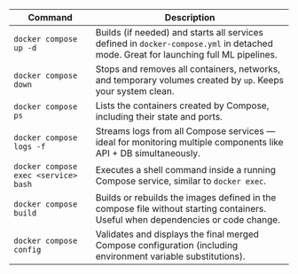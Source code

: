 | Command | Description |
|----------|--------------|
| `docker compose up -d` | Builds (if needed) and starts all services defined in `docker-compose.yml` in detached mode. Great for launching full ML pipelines. |
| `docker compose down` | Stops and removes all containers, networks, and temporary volumes created by `up`. Keeps your system clean. |
| `docker compose ps` | Lists the containers created by Compose, including their state and ports. |
| `docker compose logs -f` | Streams logs from all Compose services — ideal for monitoring multiple components like API + DB simultaneously. |
| `docker compose exec <service> bash` | Executes a shell command inside a running Compose service, similar to `docker exec`. |
| `docker compose build` | Builds or rebuilds the images defined in the compose file without starting containers. Useful when dependencies or code change. |
| `docker compose config` | Validates and displays the final merged Compose configuration (including environment variable substitutions). |
